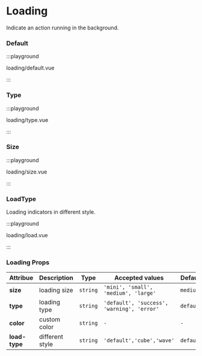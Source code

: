 # Loading

Indicate an action running in the background.

### Default

:::playground

loading/default.vue

:::

### Type

:::playground

loading/type.vue

:::

### Size

:::playground

loading/size.vue

:::

### LoadType

Loading indicators in different style.

:::playground

loading/load.vue

:::

### Loading Props

| Attribue      | Description     | Type     | Accepted values                            | Default   |
| ------------- | --------------- | -------- | ------------------------------------------ | --------- |
| **size**      | loading size    | `string` | `'mini', 'small', 'medium', 'large'`       | `medium`  |
| **type**      | loading type    | `string` | `'default', 'success', 'warning', 'error'` | `default` |
| **color**     | custom color    | `string` | `-`                                        | `-`       |
| **load-type** | different style | `string` | `'default','cube','wave'`                  | `default` |
